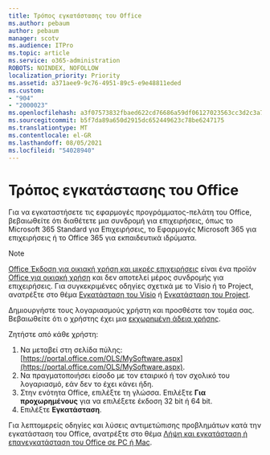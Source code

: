 ```yaml
---
title: Τρόπος εγκατάστασης του Office
ms.author: pebaum
author: pebaum
manager: scotv
ms.audience: ITPro
ms.topic: article
ms.service: o365-administration
ROBOTS: NOINDEX, NOFOLLOW
localization_priority: Priority
ms.assetid: a371aee9-9c76-4951-89c5-e9e48811eded
ms.custom:
- "904"
- "2000023"
ms.openlocfilehash: a3f07573832fbaed622cd76686a59df06127023563cc3d2c3a7e710cbf45accd
ms.sourcegitcommit: b5f7da89a650d2915dc652449623c78be6247175
ms.translationtype: MT
ms.contentlocale: el-GR
ms.lasthandoff: 08/05/2021
ms.locfileid: "54028940"
---
```

# <a name="how-to-install-office"></a>Τρόπος εγκατάστασης του Office

Για να εγκαταστήσετε τις εφαρμογές προγράμματος-πελάτη του Office, βεβαιωθείτε ότι διαθέτετε μια συνδρομή για επιχειρήσεις, όπως το Microsoft 365 Standard για Επιχειρήσεις, το Εφαρμογές Microsoft 365 για επιχειρήσεις ή το Office 365 για εκπαιδευτικά ιδρύματα.
  
> [!NOTE]
> [Office Έκδοση για οικιακή χρήση και μικρές επιχειρήσεις](https://support.microsoft.com/office/28cbc8cf-1332-4f04-9123-9b660abb629e?wt.mc_id=Alchemy_ClientDIA) είναι ένα προϊόν [Office για οικιακή χρήση](https://support.microsoft.com/office/28cbc8cf-1332-4f04-9123-9b660abb629e?wt.mc_id=alchemy_clientdia) και δεν αποτελεί μέρος συνδρομής για επιχειρήσεις. Για συγκεκριμένες οδηγίες σχετικά με το Visio ή το Project, ανατρέξτε στο θέμα [Εγκατάσταση του Visio](https://support.microsoft.com/office/f98f21e3-aa02-4827-9167-ddab5b025710?wt.mc_id=Alchemy_ClientDIA) ή [Εγκατάσταση του Project](https://support.microsoft.com/office/7059249b-d9fe-4d61-ab96-5c5bf435f281?wt.mc_id=Alchemy_ClientDIA).

Δημιουργήστε τους λογαριασμούς χρήστη και προσθέστε τον τομέα σας. Βεβαιωθείτε ότι ο χρήστης έχει μια [εκχωρημένη άδεια χρήσης](https://docs.microsoft.com/microsoft-365/admin/add-users/add-users).

Ζητήστε από κάθε χρήστη:

1. Να μεταβεί στη σελίδα πύλης: [https://portal.office.com/OLS/MySoftware.aspx](https://portal.office.com/OLS/MySoftware.aspx).
2. Να πραγματοποιήσει είσοδο με τον εταιρικό ή τον σχολικό του λογαριασμό, εάν δεν το έχει κάνει ήδη.
3. Στην ενότητα Office, επιλέξτε τη γλώσσα. Επιλέξτε **Για προχωρημένους** για να επιλέξετε έκδοση 32 bit ή 64 bit.
4. Επιλέξτε **Εγκατάσταση**.

Για λεπτομερείς οδηγίες και λύσεις αντιμετώπισης προβλημάτων κατά την εγκατάσταση του Office, ανατρέξτε στο θέμα [Λήψη και εγκατάσταση ή επανεγκατάσταση του Office σε PC ή Mac](https://support.office.com/article/4414eaaf-0478-48be-9c42-23adc4716658?wt.mc_id=Alchemy_ClientDIA).
